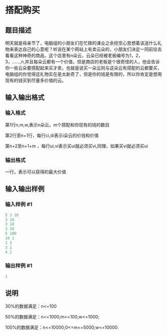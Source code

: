 # 搭配购买

## 题目描述

明天就是母亲节了，电脑组的小朋友们在忙碌的课业之余挖空心思想着该送什么礼物来表达自己的心意呢？听说在某个网站上有卖云朵的，小朋友们决定一同前往去看看这种神奇的商品，这个店里有n朵云，云朵已经被老板编号为1，2，3，……,n,并且每朵云都有一个价值，但是商店的老板是个很奇怪的人，他会告诉你一些云朵要搭配起来买才卖，也就是说买一朵云则与这朵云有搭配的云都要买，电脑组的你觉得这礼物实在是太新奇了，但是你的钱是有限的，所以你肯定是想用现有的钱买到尽量多价值的云。

## 输入输出格式

### 输入格式

第1行n,m,w,表示n朵云，m个搭配和你现有的钱的数目

第2行至n+1行，每行ci,di表示i朵云的价钱和价值

第n+2至n+1+m ，每行ui,vi表示买ui就必须买vi,同理，如果买vi就必须买ui

### 输出格式

一行，表示可以获得的最大价值

## 输入输出样例

### 输入样例 #1

```cpp
5 3 10
3 10
3 10
3 10
5 100
10 1
1 3
3 2
4 2


```
### 输出样例 #1

```cpp
1

```
## 说明

30%的数据满足：n<=100

50%的数据满足：n<=1000;m<=100;w<=1000;

100%的数据满足：n<=10000;0<=m<=5000;w<=10000.

